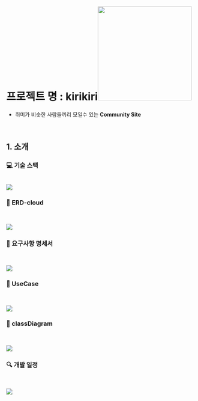 # 프로젝트 명 : kirikiri<img src="https://user-images.githubusercontent.com/81966557/184476071-f5822691-122f-4abe-a57f-5544bc65fdb5.png" width="250px">

- 취미가 비슷한 사람들끼리 모일수 있는 **Community Site**

<br>

## 1. 소개

### 💻 기술 스택

<br>

<img src="https://user-images.githubusercontent.com/81966557/184476765-3a2c7cf3-1458-475c-ba49-26229f82ee27.png">

### 📃 ERD-cloud

<br>

<img src="https://user-images.githubusercontent.com/81966557/184477226-1fab8aed-0224-4000-91bf-b91ed5afd0c0.png"></img>

### 📜 요구사항 명세서

<br>

<img src="https://user-images.githubusercontent.com/81966557/184477392-db3b992e-6a06-4d71-bb95-0cb345883799.png"></img>

### 📜 UseCase

<br>

<img src="https://user-images.githubusercontent.com/81966557/184477472-51779dbc-30ce-4705-a536-df8f67bce1d0.png"></img>

### 📜 classDiagram

<br>

<img src="https://user-images.githubusercontent.com/81966557/184477551-dab6adfb-018d-4b07-9530-be8f8285d70e.png"></img>

### 🔍 개발 일정

<br>

<img src="https://user-images.githubusercontent.com/81966557/184477618-19940a89-e9a7-4299-8871-85ec7e30c085.png"></img>
